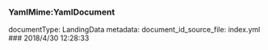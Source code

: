 ### YamlMime:YamlDocument
documentType: LandingData
metadata:
    document_id_source_file: index.yml
    ### 2018/4/30 12:28:33
